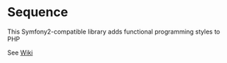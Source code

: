 # Sequence

This Symfony2-compatible library adds functional programming styles to PHP

See [Wiki](https://github.com/revinate/sequence/wiki/Sequence-Functional-Library)

